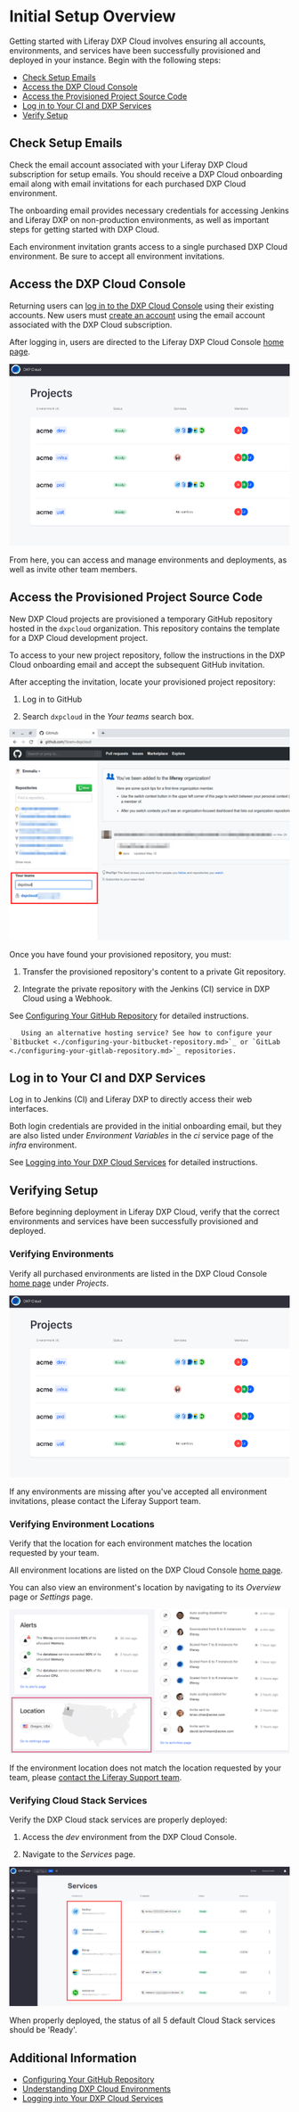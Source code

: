 # Initial Setup Overview

Getting started with Liferay DXP Cloud involves ensuring all accounts, environments, and services have been successfully provisioned and deployed in your instance. Begin with the following steps:

- [Check Setup Emails](#check-setup-emails)
- [Access the DXP Cloud Console](#access-the-dxp-cloud-console)
- [Access the Provisioned Project Source Code](#access-the-provisioned-project-source-code)
- [Log in to Your CI and DXP Services](#log-in-to-your-ci-and-dxp-services)
- [Verify Setup](#verifying-setup)

## Check Setup Emails

Check the email account associated with your Liferay DXP Cloud subscription for setup emails. You should receive a DXP Cloud onboarding email along with email invitations for each purchased DXP Cloud environment.

The onboarding email provides necessary credentials for accessing Jenkins and Liferay DXP on non-production environments, as well as important steps for getting started with DXP Cloud.

Each environment invitation grants access to a single purchased DXP Cloud environment. Be sure to accept all environment invitations.

## Access the DXP Cloud Console

Returning users can [log in to the DXP Cloud Console](https://console.liferay.cloud/login) using their existing accounts. New users must [create an account](https://console.liferay.cloud/signup?undefined) using the email account associated with the DXP Cloud subscription.

After logging in, users are directed to the Liferay DXP Cloud Console [home page](https://console.liferay.cloud/projects).

![Figure 1: DXP Cloud Console home page.](./initial-setup-overview/images/01.png)

From here, you can access and manage environments and deployments, as well as invite other team members.

## Access the Provisioned Project Source Code

New DXP Cloud projects are provisioned a temporary GitHub repository hosted in the `dxpcloud` organization. This repository contains the template for a DXP Cloud development project.

To access to your new project repository, follow the instructions in the DXP Cloud onboarding email and accept the subsequent GitHub invitation.

After accepting the invitation, locate your provisioned project repository:

1. Log in to GitHub

1. Search `dxpcloud` in the _Your teams_ search box.

![Figure 2: Search dxpcloud in the 'Your teams' search box.](./initial-setup-overview/images/02.png)

Once you have found your provisioned repository, you must:

1. Transfer the provisioned repository's content to a private Git repository.

1. Integrate the private repository with the Jenkins (CI) service in DXP Cloud using a Webhook.

See [Configuring Your GitHub Repository](./configuring-your-github-repository.md) for detailed instructions.

```note::
   Using an alternative hosting service? See how to configure your `Bitbucket <./configuring-your-bitbucket-repository.md>`_ or `GitLab <./configuring-your-gitlab-repository.md>`_ repositories.
```

## Log in to Your CI and DXP Services

Log in to Jenkins (CI) and Liferay DXP to directly access their web interfaces.

Both login credentials are provided in the initial onboarding email, but they are also listed under *Environment Variables* in the *ci* service page of the *infra* environment.

See [Logging into Your DXP Cloud Services](./logging-into-your-dxp-cloud-services.md) for detailed instructions.

## Verifying Setup

Before beginning deployment in Liferay DXP Cloud, verify that the correct environments and services have been successfully provisioned and deployed.

### Verifying Environments

Verify all purchased environments are listed in the DXP Cloud Console [home page](https://console.liferay.cloud/projects) under *Projects*.

![Figure 3: See provisioned environments in the DXP Cloud Console.](./initial-setup-overview/images/03.png)

If any environments are missing after you've accepted all environment invitations, please contact the Liferay Support team.

### Verifying Environment Locations

Verify that the location for each environment matches the location requested by your team.

All environment locations are listed on the DXP Cloud Console [home page](https://console.liferay.cloud/projects).

You can also view an environment's location by navigating to its *Overview* page or *Settings* page.

![Figure 4: View the environment's location in the Overview page.](./initial-setup-overview/images/04.png)

If the environment location does not match the location requested by your team, please [contact the Liferay Support team](../reference/tracking-dxp-cloud-status-and-getting-help.md).

### Verifying Cloud Stack Services

Verify the DXP Cloud stack services are properly deployed:

1. Access the *dev* environment from the DXP Cloud Console.

1. Navigate to the *Services* page.

![Figure 5: View the status of DXP Cloud Stack services on the Services page.](./initial-setup-overview/images/05.png)

When properly deployed, the status of all 5 default Cloud Stack services should be 'Ready'.

## Additional Information

- [Configuring Your GitHub Repository](./configuring-your-github-repository.md)
- [Understanding DXP Cloud Environments](./understanding-dxp-cloud-environments.md)
- [Logging into Your DXP Cloud Services](./logging-into-your-dxp-cloud-services.md)
